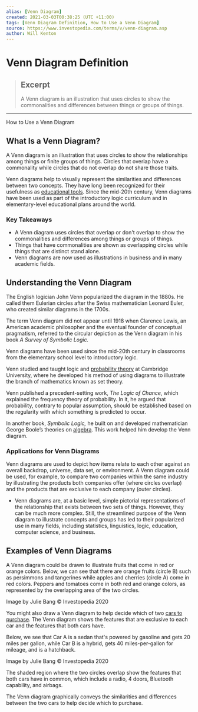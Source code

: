 ```yaml
---
alias: [Venn Diagram]
created: 2021-03-03T00:38:25 (UTC +11:00)
tags: [Venn Diagram Definition, How to Use a Venn Diagram]
source: https://www.investopedia.com/terms/v/venn-diagram.asp
author: Will Kenton
---
```


# Venn Diagram Definition

> ## Excerpt
> A Venn diagram is an illustration that uses circles to show the commonalities and differences between things or groups of things.

---

How to Use a Venn Diagram
## What Is a Venn Diagram?

A Venn diagram is an illustration that uses circles to show the relationships among things or finite groups of things. Circles that overlap have a commonality while circles that do not overlap do not share those traits.

Venn diagrams help to visually represent the similarities and differences between two concepts. They have long been recognized for their usefulness as [educational tools](https://www.investopedia.com/articles/basics/12/lessons-monopoly-teaches.asp). Since the mid-20th century, Venn diagrams have been used as part of the introductory logic curriculum and in elementary-level educational plans around the world.

### Key Takeaways

-   A Venn diagram uses circles that overlap or don't overlap to show the commonalities and differences among things or groups of things.
-   Things that have commonalities are shown as overlapping circles while things that are distinct stand alone.
-   Venn diagrams are now used as illustrations in business and in many academic fields.

## Understanding the Venn Diagram

The English logician John Venn popularized the diagram in the 1880s. He called them Eulerian circles after the Swiss mathematician Leonard Euler, who created similar diagrams in the 1700s.

The term Venn diagram did not appear until 1918 when Clarence Lewis, an American academic philosopher and the eventual founder of conceptual pragmatism, referred to the circular depiction as the Venn diagram in his book _A Survey of Symbolic Logic._

Venn diagrams have been used since the mid-20th century in classrooms from the elementary school level to introductory logic.

Venn studied and taught logic and [probability theory](https://www.investopedia.com/articles/dictionary/042215/understand-math-behind-betting-odds-gambling.asp) at Cambridge University, where he developed his method of using diagrams to illustrate the branch of mathematics known as set theory.

Venn published a precedent-setting work, _The Logic of Chance_, which explained the frequency theory of probability. In it, he argued that probability, contrary to popular assumption, should be established based on the regularity with which something is predicted to occur.

In another book, _Symbolic Logic,_ he built on and developed mathematician George Boole’s theories on [algebra](https://www.investopedia.com/articles/investing/020614/learn-simple-and-compound-interest.asp). This work helped him develop the Venn diagram.

### Applications for Venn Diagrams

Venn diagrams are used to depict how items relate to each other against an overall backdrop, universe, data set, or environment. A Venn diagram could be used, for example, to compare two companies within the same industry by illustrating the products both companies offer (where circles overlap) and the products that are exclusive to each company (outer circles). 

-   Venn diagrams are, at a basic level, simple pictorial representations of the relationship that exists between two sets of things. However, they can be much more complex. Still, the streamlined purpose of the Venn diagram to illustrate concepts and groups has led to their popularized use in many fields, including statistics, linguistics, logic, education, computer science, and business.

## Examples of Venn Diagrams

A Venn diagram could be drawn to illustrate fruits that come in red or orange colors. Below, we can see that there are orange fruits (circle B) such as persimmons and tangerines while apples and cherries (circle A) come in red colors. Peppers and tomatoes come in both red and orange colors, as represented by the overlapping area of the two circles.

Image by Julie Bang © Investopedia 2020

You might also draw a Venn diagram to help decide which of two [cars to purchase](https://www.investopedia.com/articles/pf/07/neworusedcar.asp). The Venn diagram shows the features that are exclusive to each car and the features that both cars have.

Below, we see that Car A is a sedan that's powered by gasoline and gets 20 miles per gallon, while Car B is a hybrid, gets 40 miles-per-gallon for mileage, and is a hatchback.

Image by Julie Bang © Investopedia 2020

The shaded region where the two circles overlap show the features that both cars have in common, which include a radio, 4 doors, Bluetooth capability, and airbags.

The Venn diagram graphically conveys the similarities and differences between the two cars to help decide which to purchase.
